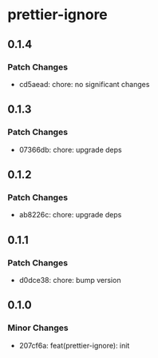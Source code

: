 # prettier-ignore

## 0.1.4

### Patch Changes

- cd5aead: chore: no significant changes

## 0.1.3

### Patch Changes

- 07366db: chore: upgrade deps

## 0.1.2

### Patch Changes

- ab8226c: chore: upgrade deps

## 0.1.1

### Patch Changes

- d0dce38: chore: bump version

## 0.1.0

### Minor Changes

- 207cf6a: feat(prettier-ignore): init
